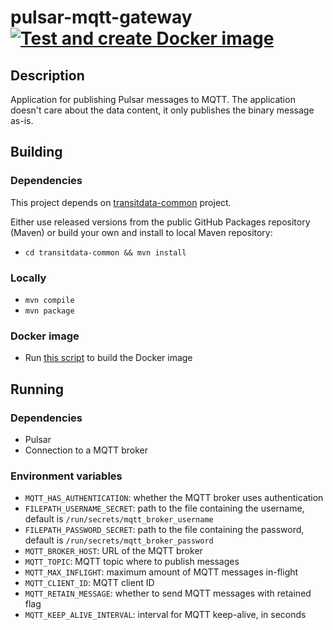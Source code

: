 # pulsar-mqtt-gateway [![Test and create Docker image](https://github.com/HSLdevcom/pulsar-mqtt-gateway/actions/workflows/test-and-build.yml/badge.svg)](https://github.com/HSLdevcom/pulsar-mqtt-gateway/actions/workflows/test-and-build.yml)

## Description

Application for publishing Pulsar messages to MQTT. The application doesn't care about 
the data content, it only publishes the binary message as-is.

## Building

### Dependencies

This project depends on [transitdata-common](https://github.com/HSLdevcom/transitdata-common) project.

Either use released versions from the public GitHub Packages repository (Maven) or build your own and install to local Maven repository:
- `cd transitdata-common && mvn install`

### Locally

- `mvn compile`
- `mvn package`  

### Docker image

- Run [this script](build-image.sh) to build the Docker image


## Running

### Dependencies

* Pulsar
* Connection to a MQTT broker

### Environment variables

* `MQTT_HAS_AUTHENTICATION`: whether the MQTT broker uses authentication
* `FILEPATH_USERNAME_SECRET`: path to the file containing the username, default is `/run/secrets/mqtt_broker_username`
* `FILEPATH_PASSWORD_SECRET`: path to the file containing the password, default is `/run/secrets/mqtt_broker_password`
* `MQTT_BROKER_HOST`: URL of the MQTT broker
* `MQTT_TOPIC`: MQTT topic where to publish messages
* `MQTT_MAX_INFLIGHT`: maximum amount of MQTT messages in-flight
* `MQTT_CLIENT_ID`: MQTT client ID
* `MQTT_RETAIN_MESSAGE`: whether to send MQTT messages with retained flag
* `MQTT_KEEP_ALIVE_INTERVAL`: interval for MQTT keep-alive, in seconds
